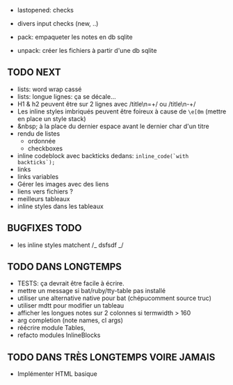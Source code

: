 - lastopened: checks
- divers input checks (new, ..)

- pack: empaqueter les notes en db sqlite
- unpack: créer les fichiers à partir d'une db sqlite

## TODO NEXT

- lists: word wrap cassé
- lists: longue lignes: ça se décale...
- H1 & h2 peuvent être sur 2 lignes avec /title\n=+/ ou /title\n-+/
- Les inline styles imbriqués peuvent être foireux à cause de `\e[0m` (mettre en place un style stack)
- \&nbsp; à la place du dernier espace avant le dernier char d'un titre
- rendu de listes
  - ordonnée
  - checkboxes
- inline codeblock avec backticks dedans: ``inline_code(`with backticks`);``
- links
- links variables
- Gérer les images avec des liens
- liens vers fichiers ?
- meilleurs tableaux
- inline styles dans les tableaux

## BUGFIXES TODO

- les inline styles matchent /_ dsfsdf _/

## TODO DANS LONGTEMPS

- TESTS: ça devrait être facile à écrire.
- mettre un message si bat/ruby/tty-table pas installé
- utiliser une alternative native pour bat (chépucomment source truc)
- utiliser mdtt pour modifier un tableau
- afficher les longues notes sur 2 colonnes si termwidth > 160
- arg completion (note names, cl args)
- réécrire module Tables,
- refacto modules InlineBlocks

## TODO DANS TRÈS LONGTEMPS VOIRE JAMAIS

- Implémenter HTML basique
